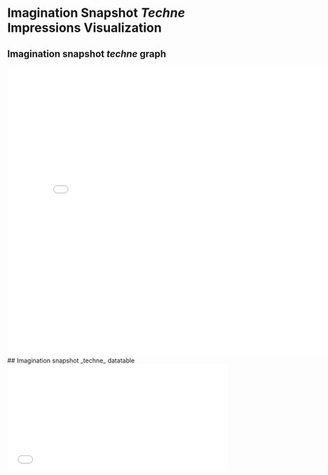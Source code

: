 # Imagination Snapshot _Techne_ Impressions Visualization
## Imagination snapshot _techne_ graph
<iframe src="visualizations/imagination_visualization.html"
    sandbox="allow-same-origin allow-scripts"
    width="810"
    height="660"
    scrolling="yes"
    seamless="seamless"
    frameborder="0">
</iframe>
## Imagination snapshot _techne_ datatable
<iframe src="visualizations/imagination_datatable.html"
    sandbox="allow-same-origin allow-scripts"
    width="100%"
    height="240"
    scrolling="yes"
    seamless="seamless"
    frameborder="0">
</iframe>
